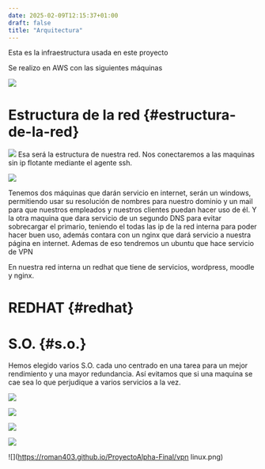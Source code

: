 ```yaml
---
date: 2025-02-09T12:15:37+01:00
draft: false
title: "Arquitectura"
---
```


Esta es la infraestructura usada en este proyecto

Se realizo en AWS con las siguientes máquinas

![](https://roman403.github.io/ProyectoAlpha-Final/infraestructura.jfif)

# Estructura de la red {#estructura-de-la-red}

![](https://roman403.github.io/ProyectoAlpha-Final/imagen1.png)
Esa será la estructura de nuestra red. Nos conectaremos a las maquinas sin ip flotante mediante el agente ssh.

![](https://roman403.github.io/ProyectoAlpha-Final/imagen2.png)

Tenemos dos máquinas que darán servicio en internet, serán un windows, permitiendo usar su resolución de nombres para nuestro dominio y un mail para que nuestros empleados y nuestros clientes puedan hacer uso de él. Y la otra maquina que dara servicio de un segundo DNS para evitar sobrecargar el primario, teniendo el todas las ip de la red interna para poder hacer buen uso, además contara con un nginx que dará servicio a nuestra página en internet. Ademas de eso tendremos un ubuntu que hace servicio de VPN

En nuestra red interna un redhat que tiene de servicios, wordpress, moodle y  nginx.

# REDHAT {#redhat}

# S.O. {#s.o.}

Hemos elegido varios S.O. cada uno centrado en una tarea para un mejor rendimiento y una mayor redundancia. Así evitamos que si una maquina se cae sea lo que perjudique a varios servicios a la vez.


![](https://roman403.github.io/ProyectoAlpha-Final/imagen3.png)



![](https://roman403.github.io/ProyectoAlpha-Final/redhat.png)




![](https://roman403.github.io/ProyectoAlpha-Final/dnswindows.png)




![](https://roman403.github.io/ProyectoAlpha-Final/externanginx.png)




![](https://roman403.github.io/ProyectoAlpha-Final/vpn linux.png)


